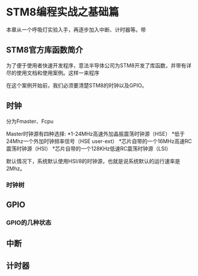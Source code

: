 # STM8编程实战之基础篇 #
本章从一个呼吸灯实验入手，再逐步加入中断、计时器等。带

## STM8官方库函数简介 ##
为了便于使用者快速开发程序，意法半导体公司为STM8开发了库函数，并带有详尽的使用文档和使用案例。这样一来程序



在这个案例开始前，我们必须要清楚STM8的时钟以及GPIO。

## 时钟 ##


分为Fmaster、Fcpu

Master时钟源有四种选择:
*1-24MHz高速外加晶振震荡时钟源（HSE）
*低于24Mhz一个外加时钟频率信号（HSE user-ext）
*芯片自带的一个16MHz高速RC震荡时钟源（HSI）
*芯片自带的一个128KHz低速RC震荡时钟源（LSI）


默认情况下，系统默认使用HSI/8的时钟源，也就是说系统默认的运行速率是2Mhz。

### 时钟树 ###

## GPIO ##

### GPIO的几种状态 ###



## 中断 ##


## 计时器 ##
